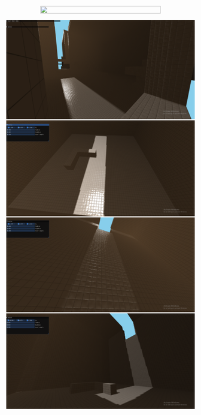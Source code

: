 <p align="center">
  <img src="./images/new-game-logo-small-no-bg-stroke.png" width="80%" height="80%" />
</p>

![Culled voxels in chunk](./images/awesome_view.PNG)
![Culled voxels in chunk](./images/spec_ao_angle.PNG)
![Culled voxels in chunk](./images/wall_spec.PNG)
![Culled voxels in chunk](./images/attenuation.PNG)
